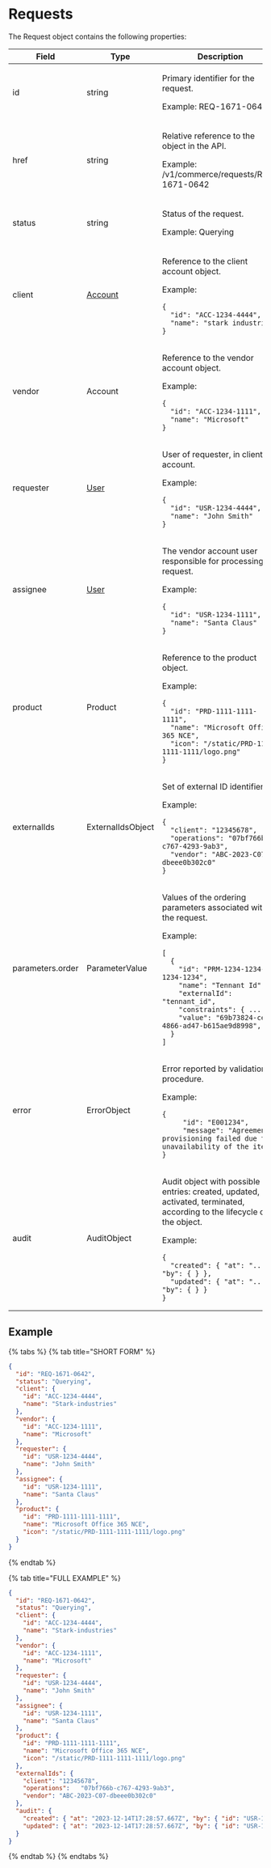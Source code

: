 # Requests

The Request object contains the following properties:

<table><thead><tr><th width="178">Field</th><th width="167">Type</th><th>Description</th></tr></thead><tbody><tr><td>id</td><td>string</td><td><p>Primary identifier for the request.</p><p></p><p>Example: REQ-1671-0642</p></td></tr><tr><td>href</td><td>string</td><td><p>Relative reference to the object in the API.</p><p></p><p>Example: /v1/commerce/requests/REQ-1671-0642</p></td></tr><tr><td>status</td><td>string</td><td><p>Status of the request. </p><p></p><p>Example: Querying</p></td></tr><tr><td>client</td><td><a href="../../accounts-api/account/#account-object">Account</a></td><td><p>Reference to the client account object. </p><p></p><p>Example:</p><pre class="language-json" data-overflow="wrap" data-line-numbers><code class="lang-json">{ 
  "id": "ACC-1234-4444",
  "name": "stark industries"
}
</code></pre></td></tr><tr><td>vendor</td><td>Account</td><td><p>Reference to the vendor account object. </p><p></p><p>Example:</p><pre class="language-json" data-overflow="wrap" data-line-numbers><code class="lang-json">{ 
  "id": "ACC-1234-1111",
  "name": "Microsoft"
}
</code></pre></td></tr><tr><td>requester</td><td><a href="../../accounts-api/users/#user-object">User</a></td><td><p>User of requester, in client account. </p><p></p><p>Example:</p><pre class="language-json"><code class="lang-json">{ 
  "id": "USR-1234-4444",
  "name": "John Smith"
}
</code></pre></td></tr><tr><td>assignee</td><td><a href="../../accounts-api/users/#user-object">User</a></td><td><p>The vendor account user responsible for processing the request. </p><p></p><p>Example:</p><pre class="language-json" data-overflow="wrap" data-line-numbers><code class="lang-json">{ 
  "id": "USR-1234-1111",
  "name": "Santa Claus"
}
</code></pre></td></tr><tr><td>product</td><td>Product</td><td><p>Reference to the product object. </p><p></p><p>Example:</p><pre class="language-json" data-overflow="wrap" data-line-numbers><code class="lang-json">{
  "id": "PRD-1111-1111-1111",
  "name": "Microsoft Office 365 NCE",
  "icon": "/static/PRD-1111-1111-1111/logo.png"
}
</code></pre></td></tr><tr><td>externalIds</td><td>ExternalIdsObject</td><td><p>Set of external ID identifiers.</p><p></p><p>Example:</p><pre class="language-json" data-overflow="wrap" data-line-numbers><code class="lang-json">{
  "client": "12345678",
  "operations":	"07bf766b-c767-4293-9ab3",
  "vendor": "ABC-2023-C07-dbeee0b302c0"
}
</code></pre></td></tr><tr><td>parameters.order</td><td>ParameterValue</td><td><p>Values of the ordering parameters associated with the request.</p><p></p><p>Example:</p><pre class="language-json" data-overflow="wrap" data-line-numbers><code class="lang-json">[
  {
    "id": "PRM-1234-1234-1234-1234",
    "name": "Tennant Id",
    "externalId": "tennant_id",
    "constraints": { ... },
    "value": "69b73824-ce76-4866-ad47-b615ae9d8998",
  }
]
</code></pre></td></tr><tr><td>error</td><td>ErrorObject</td><td><p>Error reported by validation procedure. </p><p></p><p>Example:</p><pre class="language-json" data-overflow="wrap" data-line-numbers><code class="lang-json">{
     "id": "E001234",
     "message": "Agreement provisioning failed due to unavailability of the item"
}
</code></pre></td></tr><tr><td>audit</td><td>AuditObject</td><td><p>Audit object with possible entries: created, updated, activated, terminated, according to the lifecycle of the object. </p><p></p><p>Example:</p><pre class="language-json" data-overflow="wrap" data-line-numbers><code class="lang-json">{
  "created": { "at": "...", "by": { } },
  "updated": { "at": "...", "by": { } }
}
</code></pre></td></tr></tbody></table>

## Example <a href="#example" id="example"></a>

{% tabs %}
{% tab title="SHORT FORM" %}
```json
{
  "id": "REQ-1671-0642",
  "status": "Querying",
  "client": { 
    "id": "ACC-1234-4444",
    "name": "Stark-industries"
  },
  "vendor": { 
    "id": "ACC-1234-1111",
    "name": "Microsoft"
  },
  "requester": { 
    "id": "USR-1234-4444",
    "name": "John Smith"
  },
  "assignee": { 
    "id": "USR-1234-1111",
    "name": "Santa Claus"
  },
  "product": {
    "id": "PRD-1111-1111-1111",
    "name": "Microsoft Office 365 NCE",
    "icon": "/static/PRD-1111-1111-1111/logo.png"
  }
}
```
{% endtab %}

{% tab title="FULL EXAMPLE" %}
```json
{
  "id": "REQ-1671-0642",
  "status": "Querying",
  "client": { 
    "id": "ACC-1234-4444",
    "name": "Stark-industries"
  },
  "vendor": { 
    "id": "ACC-1234-1111",
    "name": "Microsoft"
  },
  "requester": { 
    "id": "USR-1234-4444",
    "name": "John Smith"
  },
  "assignee": { 
    "id": "USR-1234-1111",
    "name": "Santa Claus"
  },
  "product": {
    "id": "PRD-1111-1111-1111",
    "name": "Microsoft Office 365 NCE",
    "icon": "/static/PRD-1111-1111-1111/logo.png"
  },
  "externalIds": {
    "client": "12345678",
    "operations":	"07bf766b-c767-4293-9ab3",
    "vendor": "ABC-2023-C07-dbeee0b302c0"
  },
  "audit": {
    "created": { "at": "2023-12-14T17:28:57.667Z", "by": { "id": "USR-1234-1234", "name": "John Smith" } },
    "updated": { "at": "2023-12-14T17:28:57.667Z", "by": { "id": "USR-1234-1234", "name": "John Smith" } }
  }
}
```
{% endtab %}
{% endtabs %}
